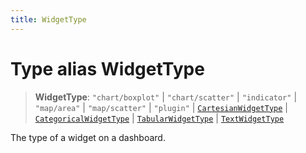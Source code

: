 ```yaml
---
title: WidgetType
---
```


# Type alias WidgetType

> **WidgetType**: `"chart/boxplot"` \| `"chart/scatter"` \| `"indicator"` \| `"map/area"` \| `"map/scatter"` \| `"plugin"` \| [`CartesianWidgetType`](type-alias.CartesianWidgetType.md) \| [`CategoricalWidgetType`](type-alias.CategoricalWidgetType.md) \| [`TabularWidgetType`](type-alias.TabularWidgetType.md) \| [`TextWidgetType`](../../sdk-ui/type-aliases/type-alias.TextWidgetType.md)

The type of a widget on a dashboard.
